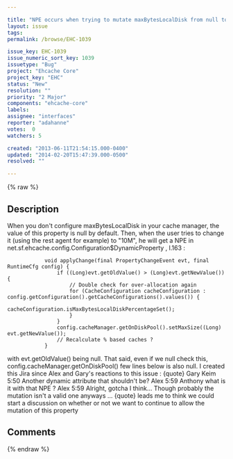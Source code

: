 ```yaml
---

title: "NPE occurs when trying to mutate maxBytesLocalDisk from null to something"
layout: issue
tags: 
permalink: /browse/EHC-1039

issue_key: EHC-1039
issue_numeric_sort_key: 1039
issuetype: "Bug"
project: "Ehcache Core"
project_key: "EHC"
status: "New"
resolution: ""
priority: "2 Major"
components: "ehcache-core"
labels: 
assignee: "interfaces"
reporter: "adahanne"
votes:  0
watchers: 5

created: "2013-06-11T21:54:15.000-0400"
updated: "2014-02-20T15:47:39.000-0500"
resolved: ""

---
```




{% raw %}



## Description

<div markdown="1" class="description">

When you don't configure maxBytesLocalDisk in your cache manager, the value of this property is null by default.
Then, when the user tries to change it (using the rest agent for example) to "10M", he will get a NPE in net.sf.ehcache.config.Configuration$DynamicProperty , l.163 :

```
            void applyChange(final PropertyChangeEvent evt, final RuntimeCfg config) {
                if ((Long)evt.getOldValue() > (Long)evt.getNewValue()) {
                    // Double check for over-allocation again
                    for (CacheConfiguration cacheConfiguration : config.getConfiguration().getCacheConfigurations().values()) {
                        cacheConfiguration.isMaxBytesLocalDiskPercentageSet();
                    }
                }
                config.cacheManager.getOnDiskPool().setMaxSize((Long) evt.getNewValue());
                // Recalculate % based caches ?
            }
```

with evt.getOldValue() being null.
That said, even if we null check this, config.cacheManager.getOnDiskPool() few lines below is also null.
I created this Jira since Alex and Gary's reactions to this issue :
\{quote\}
Gary Keim 5:50 Another dynamic attribute that shouldn't be?
Alex 5:59 Anthony what is it with that NPE ?
Alex 5:59 Alright, gotcha I think… Though probably the mutation isn't a valid one anyways …
\{quote\}
leads me to think we could start a discussion on whether or not we want to continue to allow the mutation of this property 


</div>

## Comments



{% endraw %}
